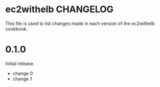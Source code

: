 # ec2withelb CHANGELOG

This file is used to list changes made in each version of the ec2withelb cookbook.

# 0.1.0

Initial release.

- change 0
- change 1

